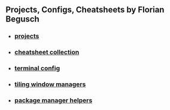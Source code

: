 ## Projects, Configs, Cheatsheets by Florian Begusch

* ### [projects](./projects/index.html)
* ### [cheatsheet collection](https://github.com/diepfote/cheatsheets)
* ### [terminal config](./terminal-config/index.html)
* ### [tiling window managers](./tiling-window-managers/index.html)
* ### [package manager helpers](./package-manager-helpers/index.html)

